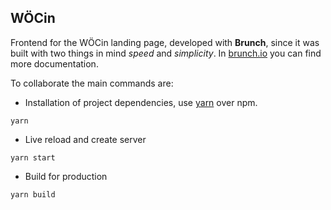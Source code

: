 ## WÖCin

Frontend for the WÖCin landing page, developed with **Brunch**, since it was built with two things in mind *speed* and *simplicity*. In [brunch.io](https://brunch.io) you can find more documentation.

To collaborate the main commands are:

- Installation of project dependencies, use [yarn](https://yarnpkg.com/) over npm.
```
yarn
```
- Live reload and create server
```
yarn start
```
- Build for production
```
yarn build
```
